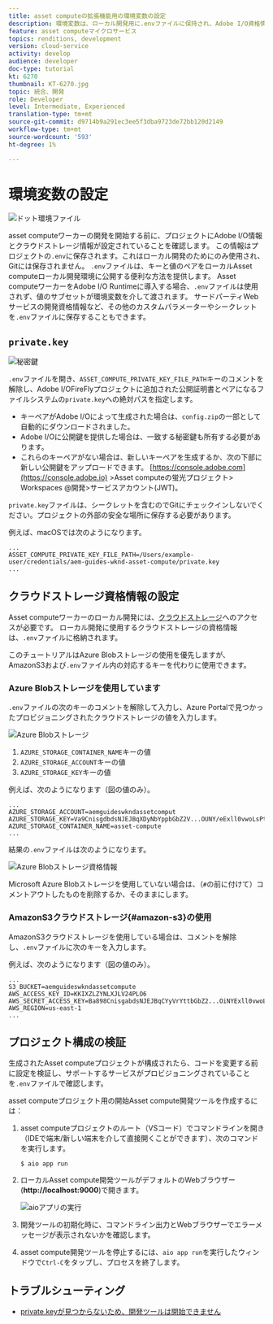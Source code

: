 ```yaml
---
title: asset computeの拡張機能用の環境変数の設定
description: 環境変数は、ローカル開発用に.envファイルに保持され、Adobe I/O資格情報とローカル開発に必要なクラウドストレージ資格情報を提供するために使用されます。
feature: asset computeマイクロサービス
topics: renditions, development
version: cloud-service
activity: develop
audience: developer
doc-type: tutorial
kt: 6270
thumbnail: KT-6270.jpg
topic: 統合、開発
role: Developer
level: Intermediate, Experienced
translation-type: tm+mt
source-git-commit: d9714b9a291ec3ee5f3dba9723de72bb120d2149
workflow-type: tm+mt
source-wordcount: '593'
ht-degree: 1%

---
```



#  環境変数の設定

![ドット環境ファイル](assets/environment-variables/dot-env-file.png)

asset computeワーカーの開発を開始する前に、プロジェクトにAdobe I/O情報とクラウドストレージ情報が設定されていることを確認します。 この情報はプロジェクトの`.env`に保存されます。これはローカル開発のためにのみ使用され、Gitには保存されません。 `.env`ファイルは、キーと値のペアをローカルAsset computeローカル開発環境に公開する便利な方法を提供します。 [](../deploy/runtime.md)Asset computeワーカーをAdobe I/O Runtimeに導入する場合、`.env`ファイルは使用されず、値のサブセットが環境変数を介して渡されます。 サードパーティWebサービスの開発資格情報など、その他のカスタムパラメーターやシークレットを`.env`ファイルに保存することもできます。

## `private.key`

![秘密鍵](assets/environment-variables/private-key.png)

`.env`ファイルを開き、`ASSET_COMPUTE_PRIVATE_KEY_FILE_PATH`キーのコメントを解除し、Adobe I/OFireFlyプロジェクトに追加された公開証明書とペアになるファイルシステムの`private.key`への絶対パスを指定します。

+ キーペアがAdobe I/Oによって生成された場合は、`config.zip`の一部として自動的にダウンロードされました。
+ Adobe I/Oに公開鍵を提供した場合は、一致する秘密鍵も所有する必要があります。
+ これらのキーペアがない場合は、新しいキーペアを生成するか、次の下部に新しい公開鍵をアップロードできます。
   [https://console.adobe.com](https://console.adobe.io) >Asset computeの蛍光プロジェクト> Workspaces @開発>サービスアカウント(JWT)。

`private.key`ファイルは、シークレットを含むのでGitにチェックインしないでください。プロジェクトの外部の安全な場所に保存する必要があります。

例えば、macOSでは次のようになります。

```
...
ASSET_COMPUTE_PRIVATE_KEY_FILE_PATH=/Users/example-user/credentials/aem-guides-wknd-asset-compute/private.key
...
```

## クラウドストレージ資格情報の設定

Asset computeワーカーのローカル開発には、[クラウドストレージ](../set-up/accounts-and-services.md#cloud-storage)へのアクセスが必要です。 ローカル開発に使用するクラウドストレージの資格情報は、`.env`ファイルに格納されます。

このチュートリアルはAzure Blobストレージの使用を優先しますが、AmazonS3および`.env`ファイル内の対応するキーを代わりに使用できます。

### Azure Blobストレージを使用しています

`.env`ファイルの次のキーのコメントを解除して入力し、Azure Portalで見つかったプロビジョニングされたクラウドストレージの値を入力します。

![Azure Blobストレージ](./assets/environment-variables/azure-portal-credentials.png)

1. `AZURE_STORAGE_CONTAINER_NAME`キーの値
1. `AZURE_STORAGE_ACCOUNT`キーの値
1. `AZURE_STORAGE_KEY`キーの値

例えば、次のようになります（図の値のみ）。

```
...
AZURE_STORAGE_ACCOUNT=aemguideswkndassetcomput
AZURE_STORAGE_KEY=Va9CnisgdbdsNJEJBqXDyNbYppbGbZ2V...OUNY/eExll0vwoLsPt/OvbM+B7pkUdpEe7zJhg==
AZURE_STORAGE_CONTAINER_NAME=asset-compute
...
```

結果の`.env`ファイルは次のようになります。

![Azure Blobストレージ資格情報](assets/environment-variables/cloud-storage-credentials.png)

Microsoft Azure Blobストレージを使用していない場合は、（`#`の前に付けて）コメントアウトしたものを削除するか、そのままにします。

### AmazonS3クラウドストレージ{#amazon-s3}の使用

AmazonS3クラウドストレージを使用している場合は、コメントを解除し、`.env`ファイルに次のキーを入力します。

例えば、次のようになります（図の値のみ）。

```
...
S3_BUCKET=aemguideswkndassetcompute
AWS_ACCESS_KEY_ID=KKIXZLZYNLXJLV24PLO6
AWS_SECRET_ACCESS_KEY=Ba898CnisgabdsNJEJBqCYyVrYttbGbZ2...OiNYExll0vwoLsPtOv
AWS_REGION=us-east-1
...
```

## プロジェクト構成の検証

生成されたAsset computeプロジェクトが構成されたら、コードを変更する前に設定を検証し、サポートするサービスがプロビジョニングされていることを`.env`ファイルで確認します。

asset computeプロジェクト用の開始Asset compute開発ツールを作成するには：

1. asset computeプロジェクトのルート（VSコード）でコマンドラインを開き（IDEで端末/新しい端末を介して直接開くことができます）、次のコマンドを実行します。

   ```
   $ aio app run
   ```

1. ローカルAsset compute開発ツールがデフォルトのWebブラウザー(__http://localhost:9000__)で開きます。

   ![aioアプリの実行](assets/environment-variables/aio-app-run.png)

1. 開発ツールの初期化時に、コマンドライン出力とWebブラウザーでエラーメッセージが表示されないかを確認します。
1. asset compute開発ツールを停止するには、`aio app run`を実行したウィンドウで`Ctrl-C`をタップし、プロセスを終了します。

## トラブルシューティング

+ [private.keyが見つからないため、開発ツールは開始できません](../troubleshooting.md#missing-private-key)
